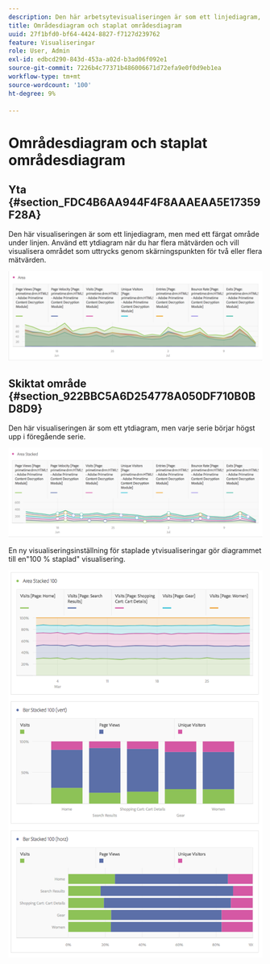 ```yaml
---
description: Den här arbetsytevisualiseringen är som ett linjediagram, men med ett färgat område under linjen.
title: Områdesdiagram och staplat områdesdiagram
uuid: 27f1bfd0-bf64-4424-8827-f7127d239762
feature: Visualiseringar
role: User, Admin
exl-id: edbcd290-843d-453a-a02d-b3ad06f092e1
source-git-commit: 7226b4c77371b486006671d72efa9e0f0d9eb1ea
workflow-type: tm+mt
source-wordcount: '100'
ht-degree: 9%

---
```


# Områdesdiagram och staplat områdesdiagram

## Yta {#section_FDC4B6AA944F4F8AAAEAA5E17359F28A}

Den här visualiseringen är som ett linjediagram, men med ett färgat område under linjen. Använd ett ytdiagram när du har flera mätvärden och vill visualisera området som uttrycks genom skärningspunkten för två eller flera mätvärden.

![](assets/area.png)

## Skiktat område {#section_922BBC5A6D254778A050DF710B0BD8D9}

Den här visualiseringen är som ett ytdiagram, men varje serie börjar högst upp i föregående serie.

![](assets/area-stacked.png)

En ny visualiseringsinställning för staplade ytvisualiseringar gör diagrammet till en&quot;100 % staplad&quot; visualisering.

![](assets/areastacked100.png)

